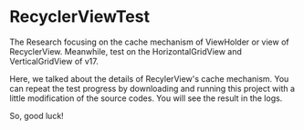 # RecyclerViewTest
The Research focusing on the cache mechanism of ViewHolder or view of RecyclerView. Meanwhile, test on the HorizontalGridView and VerticalGridView of v17.

Here, we talked about the details of RecylerView's cache mechanism. You can repeat the test progress by downloading and running this project with a little modification of the source codes. You will see the result in the logs. 

So, good luck!
